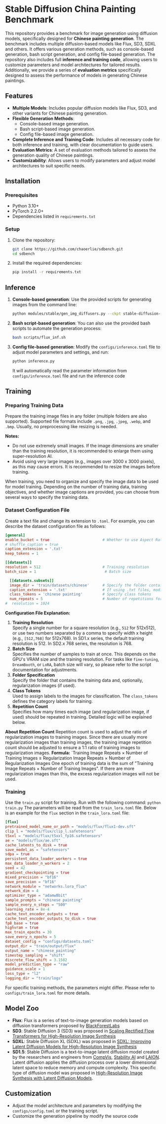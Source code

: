 # Stable Diffusion China Painting Benchmark

This repository provides a benchmark for image generation using diffusion models, specifically designed for **Chinese painting generation**. The benchmark includes multiple diffusion-based models like Flux, SD3, SDXL and others. It offers various generation methods, such as console-based generation, bash script generation, and config file-based generation. The repository also includes full **inference and training code**, allowing users to customize parameters and model architectures for tailored results. Additionally, we provide a series of **evaluation metrics** specifically designed to assess the performance of models in generating Chinese paintings.

## Features

- **Multiple Models**: Includes popular diffusion models like Flux, SD3, and other variants for Chinese painting generation.
- **Flexible Generation Methods**:
    - Console-based image generation.
    - Bash script-based image generation.
    - Config file-based image generation.
- **Complete Inference and Training Code**: Includes all necessary code for both inference and training, with clear documentation to guide users.
- **Evaluation Metrics**: A set of evaluation methods tailored to assess the generation quality of Chinese paintings.
- **Customizability**: Allows users to modify parameters and adjust model architectures to suit specific needs.

## Installation

### Prerequisites

- Python 3.10+
- PyTorch 2.2.0+
- Dependencies listed in `requirements.txt`

### Setup

1. Clone the repository:
    ``` bash
    git clone https://github.com/chaoerlie/sdbench.git
    cd sdbench
    ```
    
2. Install the required dependencies:
    ``` bash
    pip install -r requirements.txt
    ```
## Inference

1. **Console-based generation**: Use the provided scripts for generating images from the command line:

     ``` bash
    python modules/stable/gen_img_diffusers.py --ckpt stable-diffusion-v1-5/stable-diffusion-v1-5 --outdir outputs --xformers --fp16 --W 512 --H 704 --scale 12.5 --sampler k_euler_a --steps 32 --batch_size 4 --images_per_prompt 64 --prompt "Chinese_painting"
    ```
    
1. **Bash script-based generation**: You can also use the provided bash scripts to automate the generation process:
    
    ``` bash
    bash scripts/flux_inf.sh
    ```
    
2. **Config file-based generation**: Modify the `configs/inference.toml` file  to adjust model parameters and settings, and run:
    
    ``` bash
    python inference.py
    ```

    It will automatically read the parameter information from `configs/inference.toml` file and run the inference code

## Training

### Preparing Training Data

Prepare the training image files in any folder (multiple folders are also supported). Supported file formats include `.png`, `.jpg`, `.jpeg`, `.webp`, and `.bmp`. Usually, no preprocessing like resizing is needed.

**Notes:**

- Do not use extremely small images. If the image dimensions are smaller than the training resolution, it is recommended to enlarge them using super-resolution AI.
- Avoid using very large images (e.g., images over 3000 x 3000 pixels), as this may cause errors. It is recommended to resize the images before training.

When training, you need to organize and specify the image data to be used for model training. Depending on the number of training data, training objectives, and whether image captions are provided, you can choose from several ways to specify the training data.

### Dataset Configuration File

Create a text file and change its extension to `.toml`. For example, you can describe the dataset configuration file as follows:

```toml
[general]
enable_bucket = true                        # Whether to use Aspect Ratio Bucketing
# shuffle_caption = true
caption_extension = '.txt'
keep_tokens = 1

[[datasets]]
resolution = 512                            # Training resolution
batch_size = 1                               # Batch size

  [[datasets.subsets]]
  image_dir = 'train/datasets/chinese'      # Specify the folder containing training images
  caption_extension = '.txt'                # If using .txt files, modify this
  class_tokens = 'chinese painting'         # Specify class tokens
  num_repeats = 5                           # Number of repetitions for training images
#  resolution = 1024
```

**Configuration File Explanation:**
1. **Training Resolution**  
    Specify a single number for a square resolution (e.g., `512` for 512x512), or use two numbers separated by a comma to specify width x height (e.g., `[512,768]` for 512x768). In SD1.x series, the default training resolution is 512. In SD2.x 768 series, the resolution is 768.
2. **Batch Size**  
    Specifies the number of samples to train at once. This depends on the GPU's VRAM size and the training resolution. For tasks like `fine-tuning`, `DreamBooth`, or `LoRA`, batch size will vary, so please refer to the script documentation for adjustments.
3. **Folder Specification**  
    Specify the folder that contains the training data and, optionally, regularization images (if used).
4. **Class Tokens**  
    Used to assign labels to the images for classification. The `class_tokens` defines the category labels for training.
5. **Repetition Count**  
    Specifies how many times each image (and regularization image, if used) should be repeated in training. Detailed logic will be explained below.

**About Repetition Count**
Repetition count is used to adjust the ratio of regularization images to training images. Since there are usually more regularization images than training images, the training image repetition count should be adjusted to ensure a 1:1 ratio of training images to regularization images.
**Formula:**
`Training Image Repeats × Number of Training Images ≥ Regularization Image Repeats × Number of Regularization Images
One epoch of training data is the sum of "Training Image Repeats × Number of Training Images". If there are more regularization images than this, the excess regularization images will not be used.
###  Training

Use the `train.py` script for training.
Run with the following command:
`python train.py`
The parameters will be read from the `train_lora.toml` file.
Below is an example for the `flux` section in the `train_lora.toml` file:
``` toml
[flux]
pretrained_model_name_or_path = "models/flux/flux1-dev.sft"
clip_l = "models/flux/clip_l.safetensors"
t5xxl = "models/flux/t5xxl_fp16.safetensors"
ae = "models/flux/ae.sft"
cache_latents_to_disk = true
save_model_as = "safetensors"
sdpa = true
persistent_data_loader_workers = true
max_data_loader_n_workers = 2
seed = 42
gradient_checkpointing = true
mixed_precision = "bf16"
save_precision = "bf16"
network_module = "networks.lora_flux"
network_dim = 4
optimizer_type = "adamw8bit"
sample_prompts = "chinese painting"
sample_every_n_steps = "500"
learning_rate = 8e-4
cache_text_encoder_outputs = true
cache_text_encoder_outputs_to_disk = true
fp8_base = true
highvram = true
max_train_epochs = 30
save_every_n_epochs = 5
dataset_config = "configs/datasets.toml"
output_dir = "train/output/flux"
output_name = "chinese_painting"
timestep_sampling = "shift"
discrete_flow_shift = 3.1582
model_prediction_type = "raw"
guidance_scale = 1
loss_type = "l2"
logging_dir = "train/logs"

```
For specific training methods, the parameters might differ. Please refer to `configs/train_lora.toml` for more details.

## Model Zoo


- **Flux**: Flux is a series of text-to-image generation models based on diffusion transformers proposed by [BlackForestLabs](https://blackforestlabs.ai/author/blackforestlabs/)
- **SD3**: Stable Diffusion 3 (SD3) was proposed in [Scaling Rectified Flow Transformers for High-Resolution Image Synthesis](https://arxiv.org/pdf/2403.03206.pdf)
- **SDXL**: Stable Diffusion XL (SDXL) was proposed in [SDXL: Improving Latent Diffusion Models for High-Resolution Image Synthesis](https://huggingface.co/papers/2307.01952)
- **SD1.5**: Stable Diffusion is a text-to-image latent diffusion model created by the researchers and engineers from [CompVis](https://github.com/CompVis), [Stability AI](https://stability.ai/) and [LAION](https://laion.ai/). Latent diffusion applies the diffusion process over a lower dimensional latent space to reduce memory and compute complexity. This specific type of diffusion model was proposed in [High-Resolution Image Synthesis with Latent Diffusion Models](https://huggingface.co/papers/2112.10752).

## Customization

- Adjust the model architecture and parameters by modifying the `configs/config.toml` or the training script.
- Customize the generation pipeline by modify the source code
